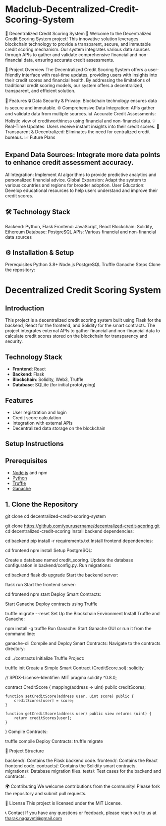 # Madclub-Decentralized-Credit-Scoring-System
🌟 Decentralized Credit Scoring System 🌟
Welcome to the Decentralized Credit Scoring System project! This innovative solution leverages blockchain technology to provide a transparent, secure, and immutable credit scoring mechanism. Our system integrates various data sources through APIs to gather and validate comprehensive financial and non-financial data, ensuring accurate credit assessments.

🚀 Project Overview
The Decentralized Credit Scoring System offers a user-friendly interface with real-time updates, providing users with insights into their credit scores and financial health. By addressing the limitations of traditional credit scoring models, our system offers a decentralized, transparent, and efficient solution.

📝 Features
🔒 Data Security & Privacy: Blockchain technology ensures data is secure and immutable.
🌐 Comprehensive Data Integration: APIs gather and validate data from multiple sources.
📊 Accurate Credit Assessments: Holistic view of creditworthiness using financial and non-financial data.
💡 Real-Time Updates: Users receive instant insights into their credit scores.
🔗 Transparent & Decentralized: Eliminates the need for centralized credit bureaus.
📈 Future Plans

## Expand Data Sources: Integrate more data points to enhance credit assessment accuracy.
AI Integration: Implement AI algorithms to provide predictive analytics and personalized financial advice.
Global Expansion: Adapt the system to various countries and regions for broader adoption.
User Education: Develop educational resources to help users understand and improve their credit scores.

## 🛠️ Technology Stack
Backend: Python, Flask
Frontend: JavaScript, React
Blockchain: Solidity, Ethereum
Database: PostgreSQL
APIs: Various financial and non-financial data sources

## ⚙️ Installation & Setup
Prerequisites
Python 3.8+
Node.js
PostgreSQL
Truffle
Ganache
Steps
Clone the repository:

# Decentralized Credit Scoring System

## Introduction
This project is a decentralized credit scoring system built using Flask for the backend, React for the frontend, and Solidity for the smart contracts. The project integrates external APIs to gather financial and non-financial data to calculate credit scores stored on the blockchain for transparency and security.

## Technology Stack
- **Frontend**: React
- **Backend**: Flask
- **Blockchain**: Solidity, Web3, Truffle
- **Database**: SQLite (for initial prototyping)

## Features
- User registration and login
- Credit score calculation
- Integration with external APIs
- Decentralized data storage on the blockchain

## Setup Instructions

## Prerequisites
- [Node.js](https://nodejs.org/) and npm
- [Python](https://www.python.org/)
- [Truffle](https://www.trufflesuite.com/truffle)
- [Ganache](https://www.trufflesuite.com/ganache)

## 1. Clone the Repository

git clone <repository-url>
cd decentralized-credit-scoring-system

git clone https://github.com/yourusername/decentralized-credit-scoring.git
cd decentralized-credit-scoring
Install backend dependencies:


cd backend
pip install -r requirements.txt
Install frontend dependencies:


cd frontend
npm install
Setup PostgreSQL:

Create a database named credit_scoring.
Update the database configuration in backend/config.py.
Run migrations:

cd backend
flask db upgrade
Start the backend server:

flask run
Start the frontend server:

cd frontend
npm start
Deploy Smart Contracts:

Start Ganache
Deploy contracts using Truffle

truffle migrate --reset
Set Up the Blockchain Environment
Install Truffle and Ganache:

npm install -g truffle
Run Ganache:
Start Ganache GUI or run it from the command line:

ganache-cli
Compile and Deploy Smart Contracts:
Navigate to the contracts directory:

cd ../contracts
Initialize Truffle Project:

truffle init
Create a Simple Smart Contract (CreditScore.sol):
solidity

// SPDX-License-Identifier: MIT
pragma solidity ^0.8.0;

contract CreditScore {
    mapping(address => uint) public creditScores;

    function setCreditScore(address user, uint score) public {
        creditScores[user] = score;
    }

    function getCreditScore(address user) public view returns (uint) {
        return creditScores[user];
    }
}
Compile Contracts:

truffle compile
Deploy Contracts:
truffle migrate

📂 Project Structure

backend/: Contains the Flask backend code.
frontend/: Contains the React frontend code.
contracts/: Contains the Solidity smart contracts.
migrations/: Database migration files.
tests/: Test cases for the backend and contracts.

🌍 Contributing
We welcome contributions from the community! Please fork the repository and submit pull requests.

📝 License
This project is licensed under the MIT License.

📞 Contact
If you have any questions or feedback, please reach out to us at tharak.nagaveti@gmail.com



